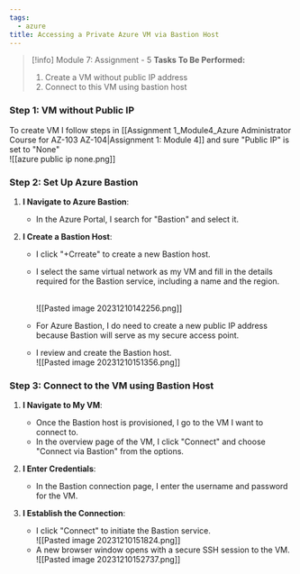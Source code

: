 ```yaml
---
tags:
  - azure
title: Accessing a Private Azure VM via Bastion Host
---
```

<!--
**Project Insight: Enhancing VM Security with Azure Bastion!** I've recently completed an assignment in the Azure Administrator course, focusing on securing VM access using Azure Bastion. The task involved creating a VM without a public IP address and setting up Azure Bastion for secure and private connectivity. This assignment was crucial for understanding how to protect Azure VMs from public exposure while maintaining accessibility through secure channels. Successfully configuring and using Azure Bastion deepened my knowledge of cloud security and VM management in Azure, adding another layer of expertise to my cloud administration skills.
-->

> [!info] Module 7: Assignment - 5
> **Tasks To Be Performed:** 
> 1. Create a VM without public IP address 
> 2. Connect to this VM using bastion host


### Step 1: VM without Public IP
To create VM I follow steps in [[Assignment 1_Module4_Azure Administrator Course for AZ-103 AZ-104|Assignment 1: Module 4]]
 and sure "Public IP" is set to "None"
<br>![[azure public ip none.png]]

### Step 2: Set Up Azure Bastion

1. **I Navigate to Azure Bastion**:
    
    - In the Azure Portal, I search for "Bastion" and select it.
2. **I Create a Bastion Host**:
    
    - I click "+Crreate" to create a new Bastion host.
    - I select the same virtual network as my VM and fill in the details required for the Bastion service, including a name and the region.
      
      
      <br>![[Pasted image 20231210142256.png]]
    - For Azure Bastion, I do need to create a new public IP address because Bastion will serve as my secure access point.
    - I review and create the Bastion host.
      <br>![[Pasted image 20231210151356.png]]


### Step 3: Connect to the VM using Bastion Host

1. **I Navigate to My VM**:
    
    - Once the Bastion host is provisioned, I go to the VM I want to connect to.
    - In the overview page of the VM, I click "Connect" and choose "Connect via Bastion" from the options.
2. **I Enter Credentials**:
    
    - In the Bastion connection page, I enter the username and password for the VM.
3. **I Establish the Connection**:
    - I click "Connect" to initiate the Bastion service.
      <br>![[Pasted image 20231210151824.png]]
    - A new browser window opens with a secure SSH session to the VM.
      <br>![[Pasted image 20231210152737.png]]



